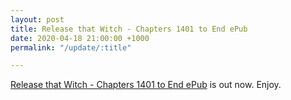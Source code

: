 ```yaml
---
layout: post
title: Release that Witch - Chapters 1401 to End ePub
date: 2020-04-18 21:00:00 +1000
permalink: "/update/:title"

---
```

[Release that Witch - Chapters 1401 to End ePub](/release-that-witch) is out now. Enjoy.